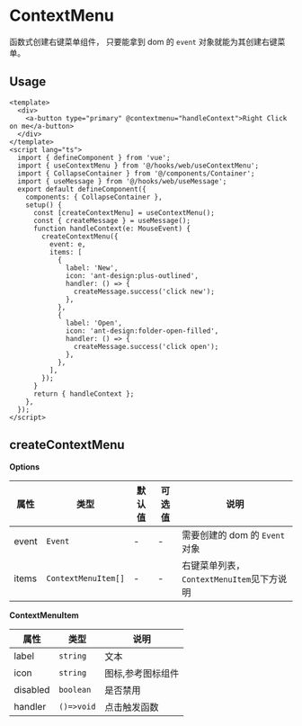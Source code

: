 # ContextMenu

函数式创建右键菜单组件， 只要能拿到 dom 的 `event` 对象就能为其创建右键菜单。

## Usage

```vue
<template>
  <div>
    <a-button type="primary" @contextmenu="handleContext">Right Click on me</a-button>
  </div>
</template>
<script lang="ts">
  import { defineComponent } from 'vue';
  import { useContextMenu } from '@/hooks/web/useContextMenu';
  import { CollapseContainer } from '@/components/Container';
  import { useMessage } from '@/hooks/web/useMessage';
  export default defineComponent({
    components: { CollapseContainer },
    setup() {
      const [createContextMenu] = useContextMenu();
      const { createMessage } = useMessage();
      function handleContext(e: MouseEvent) {
        createContextMenu({
          event: e,
          items: [
            {
              label: 'New',
              icon: 'ant-design:plus-outlined',
              handler: () => {
                createMessage.success('click new');
              },
            },
            {
              label: 'Open',
              icon: 'ant-design:folder-open-filled',
              handler: () => {
                createMessage.success('click open');
              },
            },
          ],
        });
      }
      return { handleContext };
    },
  });
</script>
```

## createContextMenu

**Options**

| 属性  | 类型                | 默认值 | 可选值 | 说明                                     |
| ----- | ------------------- | ------ | ------ | ---------------------------------------- |
| event | `Event`             | -      | -      | 需要创建的 dom 的 `Event` 对象           |
| items | `ContextMenuItem[]` | -      | -      | 右键菜单列表，`ContextMenuItem`见下方说明 |

**ContextMenuItem**

| 属性     | 类型       | 说明              |
| -------- | ---------- | ----------------- |
| label    | `string`   | 文本              |
| icon     | `string`   | 图标,参考图标组件 |
| disabled | `boolean`  | 是否禁用          |
| handler  | `()=>void` | 点击触发函数      |
